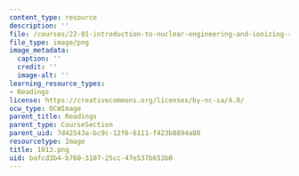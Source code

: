 ```yaml
---
content_type: resource
description: ''
file: /courses/22-01-introduction-to-nuclear-engineering-and-ionizing-radiation-fall-2016/bafcd3b4b760310725cc47e537b653b0_1013.png
file_type: image/png
image_metadata:
  caption: ''
  credit: ''
  image-alt: ''
learning_resource_types:
- Readings
license: https://creativecommons.org/licenses/by-nc-sa/4.0/
ocw_type: OCWImage
parent_title: Readings
parent_type: CourseSection
parent_uid: 7d42543a-bc9c-12f6-6111-f423b8894a80
resourcetype: Image
title: 1013.png
uid: bafcd3b4-b760-3107-25cc-47e537b653b0
---
```

